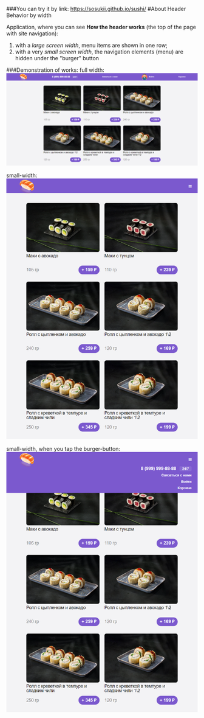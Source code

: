 ###You can try it by link:
https://sosukii.github.io/sushi/
#About
Header Behavior by width

Application, where you can see **How the header works** (the top of the page with site navigation):
1. with a *large screen width*, menu items are shown in one row;
2. with a very *small screen width*, the navigation elements (menu) are hidden under the "burger" button

###Demonstration of works:
full width:
![full-width](./img/md/full-width.png)

small-width:
![small-width](./img/md/small-width.png)

small-width, when you tap the burger-button:
![small-width__button](./img/md/small-width__open-menu.png)

